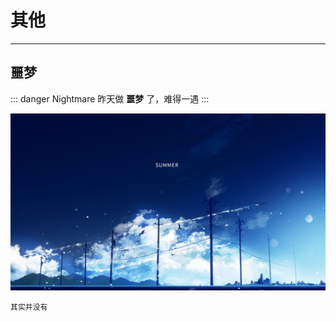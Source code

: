 # 其他

---

## 噩梦

::: danger Nightmare
昨天做 **噩梦** 了，难得一遇
:::

![瑞秋](../static/img/summer.jpg)

```
其实并没有
```
